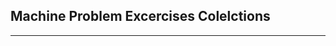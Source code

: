 **Machine Problem Excercises Colelctions**
-------------------------------------------
-------------------------------------------
